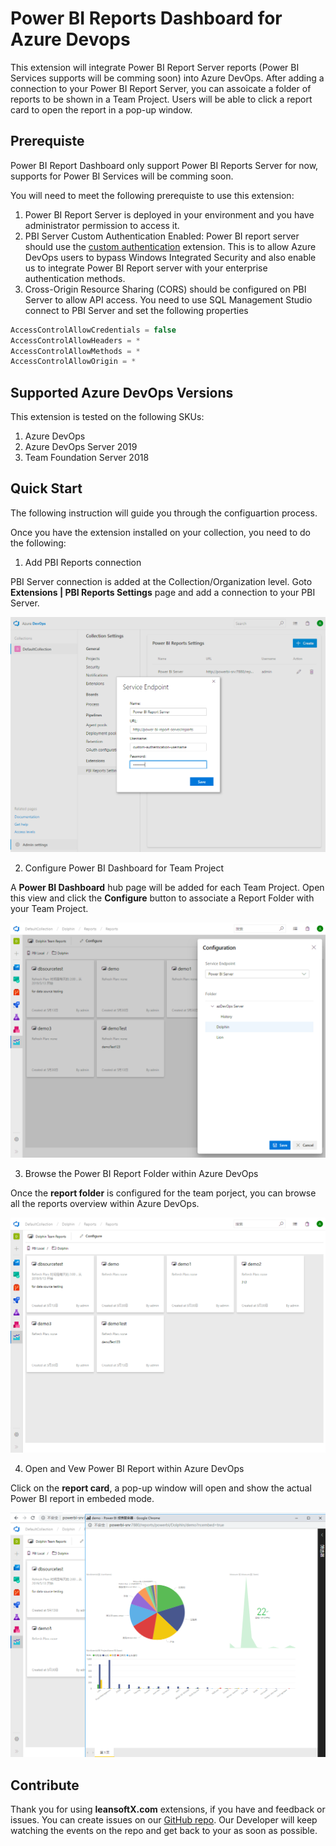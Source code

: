 # Power BI Reports Dashboard for Azure Devops

This extension will integrate Power BI Report Server reports (Power BI Services supports will be comming soon) into Azure DevOps. After adding a connection to your Power BI Report Server, you can assoicate a folder of reports to be shown in a Team Project. Users will be able to click a report card to open the report in a pop-up window.

## Prerequiste

Power BI Report Dashboard only support Power BI Reports Server for now, supports for Power BI Services will be comming soon.

You will need to meet the following prerequiste to use this extension:

1. Power BI Report Server is deployed in your environment and you have administrator permission to access it.
2. PBI Server Custom Authentication Enabled: Power BI report server should use the [custom authentication](https://docs.microsoft.com/en-us/sql/reporting-services/security/configure-custom-or-forms-authentication-on-the-report-server?view=sql-server-2017) extension. This is to allow Azure DevOps users to bypass Windows Integrated Security and also enable us to integrate Power BI Report server with your enterprise authentication methods.
3. Cross-Origin Resource Sharing (CORS) should be configured on PBI Server to allow API access. You need to use SQL Management Studio connect to PBI Server and set the following properties

```javascript
AccessControlAllowCredentials = false
AccessControlAllowHeaders = *
AccessControlAllowMethods = *
AccessControlAllowOrigin = *
```

## Supported Azure DevOps Versions

This extension is tested on the following SKUs:

1. Azure DevOps
2. Azure DevOps Server 2019
3. Team Foundation Server 2018

## Quick Start

The following instruction will guide you through the configuartion process.

Once you have the extension installed on your collection, you need to do the following:

1. Add PBI Reports connection

PBI Server connection is added at the Collection/Organization level. Goto **Extensions | PBI Reports Settings** page and add a connection to your PBI Server.

![PBI Server Settings](static/add-service-endpoint.png)

2. Configure Power BI Dashboard for Team Project

A **Power BI Dashboard** hub page will be added for each Team Project. Open this view and click the **Configure** button to associate a Report Folder with your Team Project.

![Configure Report Folder for Team Project](static/config-report-folder.png)

3. Browse the Power BI Report Folder within Azure DevOps

Once the **report folder** is configured for the team porject, you can browse all the reports overview within Azure DevOps.

![Browse the reports](static/get-report-list.png)

4. Open and Vew Power BI Report within Azure DevOps

Click on the **report card**, a pop-up window will open and show the actual Power BI report in embeded mode.

![View Report](static/report-detail.png)

## Contribute

Thank you for using **leansoftX.com** extensions, if you have and feedback or issues. You can create issues on our [GitHub repo](https://github.com/leansoftX/PowerBIReportsDashboard). Our Developer will keep watching the events on the repo and get back to your as soon as possible.